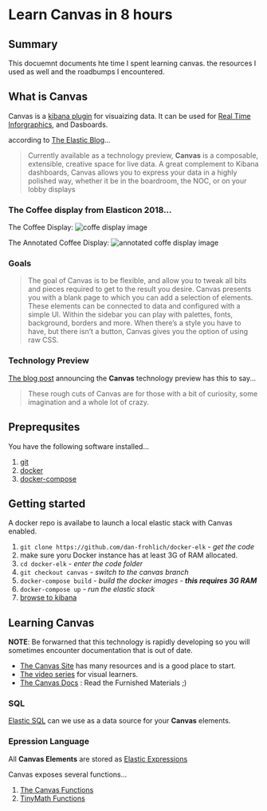 # Learn Canvas in 8 hours

## Summary

This docuemnt documents hte time I spent learning canvas. the resources I used as well and the roadbumps I encountered.

## What is Canvas

Canvas is a [kibana plugin](https://www.elastic.co/guide/en/kibana/current/kibana-plugins.html) for visuaizing data. It can be used for [Real Time Inforgraphics](https://www.elastic.co/elasticon/conf/2018/sf/creating-canvas-for-real-time-infographics-in-kibana), and Dasboards.

according to [The Elastic Blog](https://www.elastic.co/blog/elasticon-kibana-canvas-story-elasticoffee)...

> Currently available as a technology preview, __Canvas__ is a composable, extensible, creative space for live data. A great complement to Kibana dashboards, Canvas allows you to express your data in a highly polished way, whether it be in the boardroom, the NOC, or on your lobby displays

### The Coffee display from Elasticon 2018...

The Coffee Display:
![coffe display image](https://www.elastic.co/assets/blt8f3ab8bb150aad60/elasticon-canvas-story-elasticoffee-image.jpg)

The Annotated Coffee Display:
![annotated coffe display image](https://www.elastic.co/assets/blt149bec70960719d4/Screenshot_3_12_18__9_40_AM.png)

### Goals

>The  goal of Canvas is to be flexible, and allow you to tweak all bits and pieces required to get to the result you desire. Canvas presents you with a blank page to which you can add a selection of elements. These elements can be connected to data and configured with a simple UI. Within the sidebar you can play with palettes, fonts, background, borders and more. When there’s a style you have to have, but there isn’t a button, Canvas gives you the option of using raw CSS.

### Technology Preview

[The blog post](https://www.elastic.co/blog/canvas-tech-preview) announcing the __Canvas__ technology preview has this to say... 

>These rough cuts of Canvas are for those with a bit of curiosity, some imagination and a whole lot of crazy.

## Preprequsites

You have the following software installed...

1. [git](https://git-scm.com/)
2. [docker](https://www.docker.com/)
3. [docker-compose](https://docs.docker.com/compose/)

## Getting started

A docker repo is availabe to launch a local elastic stack with Canvas enabled.

1. `git clone https://github.com/dan-frohlich/docker-elk` - _get the code_
2. make sure yoru Docker instance has at least 3G of RAM allocated.
3. `cd docker-elk` - _enter the code folder_
4. `git checkout canvas` - _switch to the canvas branch_
5. `docker-compose build` - _build the docker images - __this requires 3G RAM___
6. `docker-compose up` - _run the elastic stack_
7. [browse to kibana](http://localhost:5601/app/canvas)

## Learning Canvas

**NOTE**: Be forwarned that this technology is rapidly developing so you will sometimes encounter documentation that is out of date.

* [The Canvas Site](https://canvas.elastic.co/) has many resources and is a good place to start.
* [The video series](https://canvas.elastic.co/videos/index.html) for visual learners.
* [The Canvas Docs](https://canvas.elastic.co/reference/index.html) : Read the Furnished Materials ;)

### SQL

[Elastic SQL](https://www.elastic.co/webinars/introduction-to-elasticsearch-sql) can we use as a data source for your __Canvas__ elements.

### Epression Language

All __Canvas Elements__ are stored as [Elastic Expressions](https://canvas.elastic.co/stories/expression-lifecycle.html)

Canvas exposes several functions...

1. [The Canvas Functions](https://canvas.elastic.co/reference/index.html)
2. [TinyMath Functions](https://canvas.elastic.co/reference/tinymath.html)
